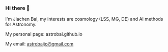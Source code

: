 ### Hi there 👋

I'm Jiachen Bai, my interests are cosmology (LSS, MG, DE) and AI methods for Astronomy.

My personal page: astrobai.github.io

My email: astrobaijc@gmail.com

<!--
**AstroBai/astrobai** is a ✨ _special_ ✨ repository because its `README.md` (this file) appears on your GitHub profile.

Here are some ideas to get you started:

- 🔭 I’m currently working on ...
- 🌱 I’m currently learning ...
- 👯 I’m looking to collaborate on ...
- 🤔 I’m looking for help with ...
- 💬 Ask me about ...
- 📫 How to reach me: ...
- 😄 Pronouns: ...
- ⚡ Fun fact: ...
-->
